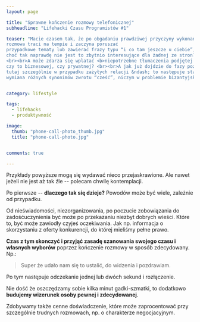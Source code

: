```yaml
---
layout: page

title: "Sprawne kończenie rozmowy telefonicznej"
subheadline: "Lifehacki Czasu Programistów #1"

teaser: "Macie czasem tak, że po obgadaniu prawdziwej przyczyny wykonania telefonu,
rozmowa traci na tempie i zaczyna poruszać
przypadkowe tematy lub zawierać frazy typu “i co tam jeszcze u ciebie”,
choć tak naprawdę nie jest to zbytnio interesujące dla żadnej ze stron?
<br><br>A może zdarza się wplatać <b>niepotrzebne tłumaczenia podjętej decyzji</b>,
czy to biznesowej, czy prywatnej? <br><br>A jak już dojdzie do fazy pożegnania &ndash;
tutaj szczególnie w przypadku zażyłych relacji &ndash; to następuje stanowczo zbyt długa
wymiana różnych synonimów zwrotu “cześć”, niczym w problemie bizantyjskich generałów?<br>"


category: lifestyle

tags:
  - lifehacks
  - produktywność

image:
  thumb: "phone-call-photo_thumb.jpg"
  title: "phone-call-photo.jpg"


comments: true

---
```


Przykłady powyższe mogą się wydawać nieco przejaskrawione.
Ale nawet jeżeli nie jest aż tak źle -- polecam chwilę kontemplacji.

Po pierwsze -- **dlaczego tak się dzieje?** Powodów może być wiele, zależnie od przypadku.

Od nieświadomości, niezorganizowania, po poczucie zobowiązania do zadośćuczynienia być
może po przekazaniu niezbyt dobrych wieści. Które to, być może zawiodły czyjeś oczekiwania.
Jak np. informacja o skorzystaniu z oferty konkurencji, do której mieliśmy pełne prawo.

**Czas z tym skonczyć i przyjąć zasadę szanowania swojego czasu i własnych wyborów** poprzez
kończenie rozmowy w sposób zdecydowany. Np.:

>Super że udało nam się to ustalić, do widzenia i pozdrawiam.

Po tym następuje odczekanie jednej lub dwóch sekund i rozłączenie.

Nie dość że oszczędzamy sobie kilka minut gadki-szmatki, to dodatkowo
**budujemy wizerunek osoby pewnej i zdecydowanej**.

Zdobywamy także cenne doświadczenie, które może zaprocentować przy szczególnie trudnych rozmowach,
np. o charakterze negocjacyjnym.